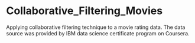 # Collaborative_Filtering_Movies
Applying collaborative filtering technique to a movie rating data. The data source was provided by IBM data science certificate program on Coursera.
